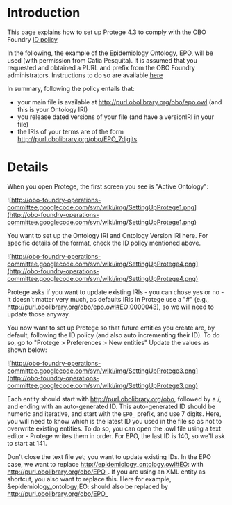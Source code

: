 # Introduction #

This page explains how to set up Protege 4.3 to comply with the OBO Foundry [ID policy](http://obofoundry.org/id-policy.shtml)

In the following, the example of the Epidemiology Ontology, EPO, will be used (with permission from Catia Pesquita). It is assumed that you requested and obtained a PURL and prefix from the OBO Foundry administrators. Instructions to do so are available [here](http://code.google.com/p/obo-foundry-operations-committee/wiki/Policy_for_OBO_namespace_and_associated_PURL_requests)

In summary, following the policy entails that:
  * your main file is available at http://purl.obolibrary.org/obo/epo.owl (and this is your Ontology IRI)
  * you release dated versions of your file (and have a versionIRI in your file)
  * the IRIs of your terms are of the form http://purl.obolibrary.org/obo/EPO_7digits


# Details #

When you open Protege, the first screen you see is "Active Ontology":

![http://obo-foundry-operations-committee.googlecode.com/svn/wiki/img/SettingUpProtege1.png](http://obo-foundry-operations-committee.googlecode.com/svn/wiki/img/SettingUpProtege1.png)

You want to set up the Ontology IRI and Ontology Version IRI here. For specific details of the format, check the ID policy mentioned above.

![http://obo-foundry-operations-committee.googlecode.com/svn/wiki/img/SettingUpProtege4.png](http://obo-foundry-operations-committee.googlecode.com/svn/wiki/img/SettingUpProtege4.png)

Protege asks if you want to update existing IRIs - you can chose yes or no - it doesn't matter very much, as defaults IRIs in Protege use a "#" (e.g., http://purl.obolibrary.org/obo/epo.owl#EO:0000043), so we will need to update those anyway.

You now want to set up Protege so that future entities you create are, by default, following the ID policy (and also auto incrementing their ID). To do so, go to "Protege > Preferences > New entities" Update the values as shown below:

![http://obo-foundry-operations-committee.googlecode.com/svn/wiki/img/SettingUpProtege3.png](http://obo-foundry-operations-committee.googlecode.com/svn/wiki/img/SettingUpProtege3.png)

Each entity should start with http://purl.obolibrary.org/obo, followed by a /, and ending with an auto-generated ID. This auto-generated ID should be numeric and iterative, and start with the `EPO_` prefix, and use 7 digits. Here, you will need to know which is the latest ID you used in the file so as not to overwrite existing entities. To do so, you can open the .owl file using a text editor - Protege writes them in order. For EPO, the last ID is 140, so we'll ask to start at 141.

Don't close the text file yet; you want to update existing IDs. In the EPO case, we want to replace http://epidemiology_ontology.owl#EO: with http://purl.obolibrary.org/obo/EPO_. If you are using an XML entity as shortcut, you also want to replace this. Here for example, &epidemiology\_ontology;EO: should also be replaced by http://purl.obolibrary.org/obo/EPO_